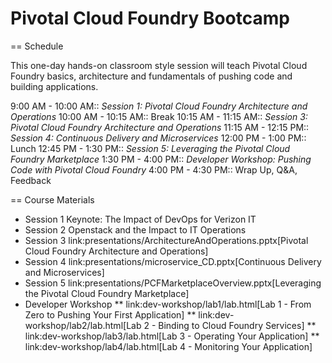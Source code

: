 # Pivotal Cloud Foundry Bootcamp

== Schedule

This one-day hands-on classroom style session will teach Pivotal Cloud Foundry basics, architecture and fundamentals of pushing code and building applications.

9:00 AM - 10:00 AM:: *Session 1:* _Pivotal Cloud Foundry Architecture and Operations_
10:00 AM - 10:15 AM:: Break
10:15 AM - 11:15 AM:: *Session 3:* _Pivotal Cloud Foundry Architecture and Operations_
11:15 AM - 12:15 PM:: *Session 4:* _Continuous Delivery and Microservices_
12:00 PM - 1:00 PM:: Lunch
12:45 PM - 1:30 PM:: *Session 5:* _Leveraging the Pivotal Cloud Foundry Marketplace_
1:30 PM - 4:00 PM:: *Developer Workshop:* _Pushing Code with Pivotal Cloud Foundry_
4:00 PM - 4:30 PM:: Wrap Up, Q&A, Feedback

== Course Materials

* Session 1 Keynote: The Impact of DevOps for Verizon IT
* Session 2 Openstack and the Impact to IT Operations
* Session 3 link:presentations/ArchitectureAndOperations.pptx[Pivotal Cloud Foundry Architecture and Operations]
* Session 4 link:presentations/microservice_CD.pptx[Continuous Delivery and Microservices]
* Session 5 link:presentations/PCFMarketplaceOverview.pptx[Leveraging the Pivotal Cloud Foundry Marketplace]
* Developer Workshop
** link:dev-workshop/lab1/lab.html[Lab 1 - From Zero to Pushing Your First Application]
** link:dev-workshop/lab2/lab.html[Lab 2 - Binding to Cloud Foundry Services]
** link:dev-workshop/lab3/lab.html[Lab 3 - Operating Your Application]
** link:dev-workshop/lab4/lab.html[Lab 4 - Monitoring Your Application]
